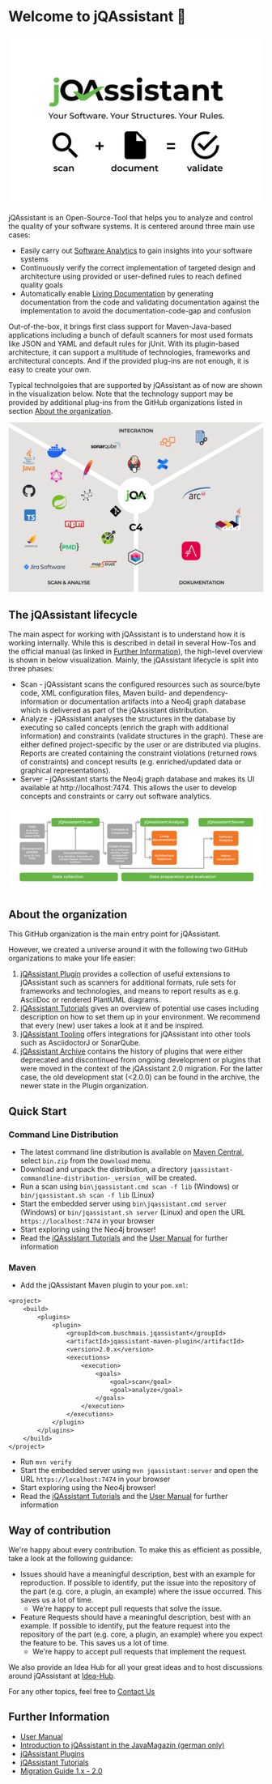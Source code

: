 # Welcome to jQAssistant :rocket:

![](https://raw.githubusercontent.com/jQAssistant/.github/main/profile/jqa.jpg)

jQAssistant is an Open-Source-Tool that helps you to analyze and control the quality of your software systems. It is centered around three main use cases:
* Easily carry out [Software Analytics](https://en.wikipedia.org/wiki/Software_analytics) to gain insights into your software systems
* Continuously verify the correct implementation of targeted design and architecture using provided or user-defined rules to reach defined quality goals
* Automatically enable [Living Documentation](https://medium.com/geekculture/living-documentation-brief-history-and-evolution-of-the-concept-4492fafb5d7) by generating documentation from the code and validating documentation against the implementation to avoid the documentation-code-gap and confusion
 
Out-of-the-box, it brings first class support for Maven-Java-based applications including a bunch of default scanners for most used formats like JSON and YAML and default rules for jUnit.  With its plugin-based architecture, it can support a multitude of technologies, frameworks and architectural concepts. And if the provided plug-ins are not enough, it is easy to create your own. 

Typical technolgoies that are supported by jQAssistant as of now are shown in the visualization below. Note that the technology support may be provided by additional plug-ins from the GitHub organizations listed in section [About the organization](#about-the-organization).

![](https://raw.githubusercontent.com/jQAssistant/.github/main/profile/jqa_universe.jpg)

## The jQAssistant lifecycle

The main aspect for working with jQAssistant is to understand how it is working internally. While this is described in detail in several How-Tos and the official manual (as linked in [Further Information](#further-information)), the high-level overview is shown in below visualization. Mainly, the jQAssistant lifecycle is split into three phases:

* Scan - jQAssistant scans the configured resources such as source/byte code, XML configuration files, Maven build- and dependency-information or documentation artifacts into a Neo4j graph database which is delivered as part of the jQAssistant distribution.
* Analyze - jQAssistant analyses the structures in the database by executing so called concepts (enrich the graph with additional information) and constraints (validate structures in the graph). These are either defined project-specific by the user or are distributed via plugins. Reports are created containing the constraint violations (returned rows of constraints) and concept results (e.g. enriched/updated data or graphical representations).
* Server - jQAssistant starts the Neo4j graph database and makes its UI available at http://localhost:7474. This allows the user to develop concepts and constraints or carry out software analytics.

![](https://raw.githubusercontent.com/jQAssistant/.github/main/profile/jqa_process.jpg)

## About the organization

This GitHub organization is the main entry point for jQAssistant. 

However, we created a universe around it with the following two GitHub organizations to make your life easier:

1. [jQAssistant Plugin](https://github.com/jqassistant-plugin) provides a collection of useful extensions to jQAssistant such as scanners for additional formats, rule sets for frameworks and technologies, and means to report results as e.g. AsciiDoc or rendered PlantUML diagrams.
2. [jQAssistant Tutorials](https://github.com/jqassistant-tutorials) gives an overview of potential use cases including description on how to set them up in your environment. We recommend that every (new) user takes a look at it and be inspired.
3. [jQAssistant Tooling](https://github.com/jqassistant-tooling) offers integrations for jQAssistant into other tools such as AsciidoctorJ or SonarQube.
4. [jQAssistant Archive](https://github.com/jqassistant-archive) contains the history of plugins that were either deprecated and discontinued from ongoing development or plugins that were moved in the context of the jQAssistant 2.0 migration. For the latter case, the old development stat (<2.0.0) can be found in the archive, the newer state in the Plugin organization.

## Quick Start

### Command Line Distribution

- The latest command line distribution is available on [Maven Central](https://search.maven.org/search?q=a:jqassistant-commandline-distribution), select `bin.zip` from the `Download` menu.
- Download and unpack the distribution, a directory `jqassistant-commandline-distribution-_version_` will be created.
- Run a scan using ```bin\jqassistant.cmd scan -f lib``` (Windows) or ```bin/jqassistant.sh scan -f lib``` (Linux)
- Start the embedded server using ```bin\jqassistant.cmd server``` (Windows) or ```bin/jqassistant.sh server``` (Linux) and open the URL ```https://localhost:7474``` in your browser
- Start exploring using the Neo4j browser!
- Read the [jQAssistant Tutorials](https://github.com/jqassistant-tutorials) and the [User Manual](https://jqassistant.github.io/jqassistant/doc/) for further information

### Maven

- Add the jQAssistant Maven plugin to your ```pom.xml```:
```
<project>
    <build>
        <plugins>
            <plugin>
                <groupId>com.buschmais.jqassistant</groupId>
                <artifactId>jqassistant-maven-plugin</artifactId>
                <version>2.0.x</version>
                <executions>
                    <execution>
                        <goals>
                            <goal>scan</goal>
                            <goal>analyze</goal>
                        </goals>
                    </execution>
                </executions>
            </plugin>
        </plugins>
    </build>
</project>
```
- Run ```mvn verify```
- Start the embedded server using ```mvn jqassistant:server``` and open the URL ```https://localhost:7474``` in your browser 
- Start exploring using the Neo4j browser!
- Read the [jQAssistant Tutorials](https://github.com/jqassistant-tutorials) and the [User Manual](https://jqassistant.github.io/jqassistant/doc/) for further information

## Way of contribution

We're happy about every contribution. To make this as efficient as possible, take a look at the following guidance:

* Issues should have a meaningful description, best with an example for reproduction. If possible to identify, put the issue into the repository of the part (e.g. core, a plugin, an example) where the issue occurred. This saves us a lot of time.
  * We're happy to accept pull requests that solve the issue. 
* Feature Requests should have a meaningful description, best with an example. If possible to identify, put the feature request into the repository of the part (e.g. core, a plugin, an example) where you expect the feature to be. This saves us a lot of time.
    * We're happy to accept pull requests that implement the request.

We also provide an Idea Hub for all your great ideas and to host discussions around jQAssistant at [Idea-Hub](https://github.com/jQAssistant/Idea-Hub).

For any other topics, feel free to [Contact Us](mailto:info@jqassistant.org)


## Further Information

* [User Manual](https://jqassistant.github.io/jqassistant/doc/) 
* [Introduction to jQAssistant in the JavaMagazin (german only)](https://www.buschmais.de/download/JavaMagazin_Artikelserie_jQAssistant.pdf)
* [jQAssistant Plugins](https://github.com/jqassistant-plugin)
* [jQAssistant Tutorials](https://github.com/jqassistant-tutorials)
* [Migration Guide 1.x - 2.0](https://github.com/jqassistant-tutorials/jqassistant-101/blob/master/migration-guides/1.x-2.0.adoc)
